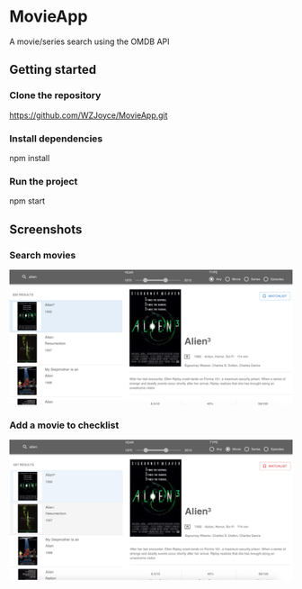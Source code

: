 # MovieApp
A movie/series search using the OMDB API

## Getting started

### Clone the repository
https://github.com/WZJoyce/MovieApp.git

### Install dependencies
npm install

### Run the project
npm start

## Screenshots

### Search movies
![Search movies](https://github.com/WZJoyce/MovieApp/blob/main/images/search.png)

### Add a movie to checklist
![Add a movie to checklist](https://github.com/WZJoyce/MovieApp/blob/main/images/checklist.png)